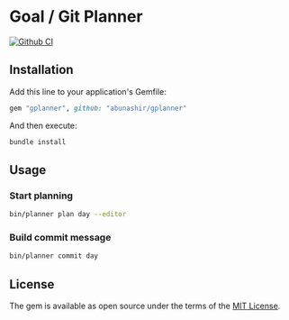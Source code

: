 # Goal / Git Planner

[![Github CI](https://github.com/abunashir/gplanner/actions/workflows/test.yml/badge.svg)](https://github.com/abunashir/gplanner/actions/workflows/test.yml)

## Installation

Add this line to your application's Gemfile:

```ruby
gem "gplanner", github: "abunashir/gplanner"
```

And then execute:

```sh
bundle install
```
 
## Usage

### Start planning

```sh
bin/planner plan day --editor
```

### Build commit message

```sh
bin/planner commit day
```

## License

The gem is available as open source under the terms of the [MIT License](http://opensource.org/licenses/MIT).

